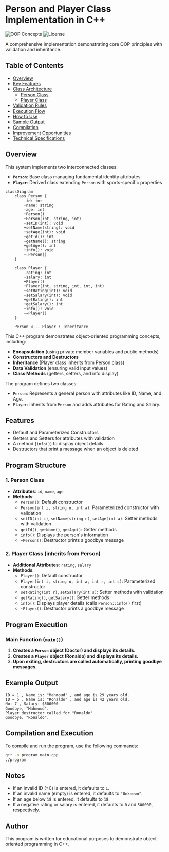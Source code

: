 # Person and Player Class Implementation in C++

![OOP Concepts](https://img.shields.io/badge/OOP-Encapsulation%20%7C%20Inheritance%20%7C%20Polymorphism-blue)
![License](https://img.shields.io/badge/License-MIT-green)

A comprehensive implementation demonstrating core OOP principles with validation and inheritance.

## Table of Contents
- [Overview](#overview)
- [Key Features](#key-features)
- [Class Architecture](#class-architecture)
  - [Person Class](#person-class)
  - [Player Class](#player-class)
- [Validation Rules](#validation-rules)
- [Execution Flow](#execution-flow)
- [How to Use](#how-to-use)
- [Sample Output](#sample-output)
- [Compilation](#compilation)
- [Improvement Opportunities](#improvement-opportunities)
- [Technical Specifications](#technical-specifications)

## Overview
This system implements two interconnected classes:
- **`Person`**: Base class managing fundamental identity attributes
- **`Player`**: Derived class extending `Person` with sports-specific properties

```mermaid
classDiagram
    class Person {
        -id: int
        -name: string
        -age: int
        +Person()
        +Person(int, string, int)
        +setID(int): void
        +setName(string): void
        +setAge(int): void
        +getId(): int
        +getName(): string
        +getAge(): int
        +info(): void
        +~Person()
    }

    class Player {
        -rating: int
        -salary: int
        +Player()
        +Player(int, string, int, int, int)
        +setRating(int): void
        +setSalary(int): void
        +getRating(): int
        +getSalary(): int
        +info(): void
        +~Player()
    }

    Person <|-- Player : Inheritance
```

This C++ program demonstrates object-oriented programming concepts, including:
- **Encapsulation** (using private member variables and public methods)
- **Constructors and Destructors**
- **Inheritance** (Player class inherits from Person class)
- **Data Validation** (ensuring valid input values)
- **Class Methods** (getters, setters, and info display)

The program defines two classes:
- `Person`: Represents a general person with attributes like ID, Name, and Age.
- `Player`: Inherits from `Person` and adds attributes for Rating and Salary.

## Features
- Default and Parameterized Constructors
- Getters and Setters for attributes with validation
- A method (`info()`) to display object details
- Destructors that print a message when an object is deleted

## Program Structure
### 1. **Person Class**
- **Attributes**: `id`, `name`, `age`
- **Methods**:
  - `Person()`: Default constructor
  - `Person(int i, string n, int a)`: Parameterized constructor with validation
  - `setID(int i)`, `setName(string n)`, `setAge(int a)`: Setter methods with validation
  - `getId()`, `getName()`, `getAge()`: Getter methods
  - `info()`: Displays the person's information
  - `~Person()`: Destructor prints a goodbye message

### 2. **Player Class (inherits from Person)**
- **Additional Attributes**: `rating`, `salary`
- **Methods**:
  - `Player()`: Default constructor
  - `Player(int i, string n, int a, int r, int s)`: Parameterized constructor
  - `setRating(int r)`, `setSalary(int s)`: Setter methods with validation
  - `getRating()`, `getSalary()`: Getter methods
  - `info()`: Displays player details (calls `Person::info()` first)
  - `~Player()`: Destructor prints a goodbye message

## Program Execution
### **Main Function (`main()`)**
1. **Creates a `Person` object (Doctor) and displays its details.**
2. **Creates a `Player` object (Ronaldo) and displays its details.**
3. **Upon exiting, destructors are called automatically, printing goodbye messages.**

## Example Output
```plaintext
ID = 1 , Name is: "Mahmoud" , and age is 29 years old.
ID = 5 , Name is: "Ronaldo" , and age is 42 years old.
No: 7 , Salary: $500000
Goodbye, "Mahmoud".
Player destructor called for "Ronaldo"
Goodbye, "Ronaldo".
```

## Compilation and Execution
To compile and run the program, use the following commands:
```sh
g++ -o program main.cpp
./program
```

## Notes
- If an invalid ID (≤0) is entered, it defaults to `1`.
- If an invalid name (empty) is entered, it defaults to `"Unknown"`.
- If an age below `18` is entered, it defaults to `18`.
- If a negative rating or salary is entered, it defaults to `0` and `500000`, respectively.

## Author
This program is written for educational purposes to demonstrate object-oriented programming in C++.

